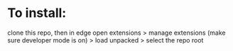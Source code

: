 # To install: 
clone this repo, then in edge open extensions > manage extensions (make sure developer mode is on) > load unpacked > select the repo root
